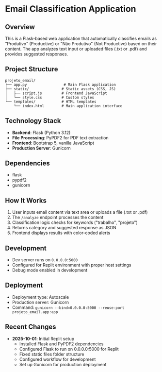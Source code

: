 # Email Classification Application

## Overview
This is a Flask-based web application that automatically classifies emails as "Produtivo" (Productive) or "Não Produtivo" (Not Productive) based on their content. The app analyzes text input or uploaded files (.txt or .pdf) and provides suggested responses.

## Project Structure
```
projeto_email/
├── app.py                 # Main Flask application
├── static/               # Static assets (CSS, JS)
│   ├── script.js         # Frontend JavaScript
│   └── style.css         # Custom styles
└── templates/            # HTML templates
    └── index.html        # Main application interface
```

## Technology Stack
- **Backend**: Flask (Python 3.12)
- **File Processing**: PyPDF2 for PDF text extraction
- **Frontend**: Bootstrap 5, vanilla JavaScript
- **Production Server**: Gunicorn

## Dependencies
- flask
- pypdf2
- gunicorn

## How It Works
1. User inputs email content via text area or uploads a file (.txt or .pdf)
2. The `/analyze` endpoint processes the content
3. Classification logic checks for keywords ("trabalho", "projeto")
4. Returns category and suggested response as JSON
5. Frontend displays results with color-coded alerts

## Development
- Dev server runs on `0.0.0.0:5000`
- Configured for Replit environment with proper host settings
- Debug mode enabled in development

## Deployment
- Deployment type: Autoscale
- Production server: Gunicorn
- Command: `gunicorn --bind=0.0.0.0:5000 --reuse-port projeto_email.app:app`

## Recent Changes
- **2025-10-01**: Initial Replit setup
  - Installed Flask and PyPDF2 dependencies
  - Configured Flask to run on 0.0.0.0:5000 for Replit
  - Fixed static files folder structure
  - Configured workflow for development
  - Set up Gunicorn for production deployment

